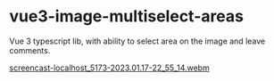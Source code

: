 # vue3-image-multiselect-areas

Vue 3 typescript lib, with ability to select area on the image and leave comments.

[screencast-localhost_5173-2023.01.17-22_55_14.webm](https://user-images.githubusercontent.com/12416010/213011116-b1cd6685-4596-4137-b8b5-945b098143ac.webm)

